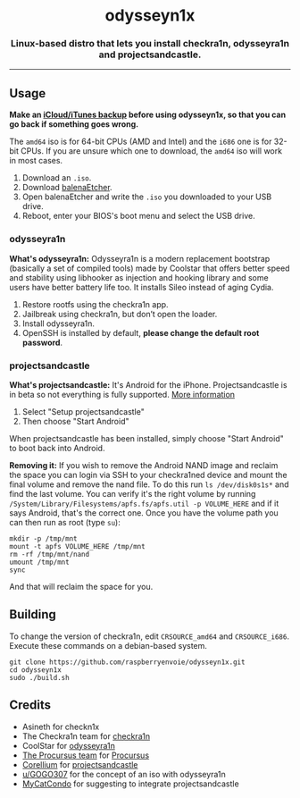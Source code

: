 <h1 align="center">odysseyn1x</h1>
<h3 align="center">Linux-based distro that lets you install checkra1n, odysseyra1n and projectsandcastle.</h3>

-------

## Usage

**Make an [iCloud/iTunes backup](https://support.apple.com/en-us/HT203977) before using odysseyn1x, so that you can go back if something goes wrong.**

The `amd64` iso is for 64-bit CPUs (AMD and Intel) and the `i686` one is for 32-bit CPUs.
If you are unsure which one to download, the `amd64` iso will work in most cases.

1. Download an `.iso`.
2. Download [balenaEtcher](https://www.balena.io/etcher/).
3. Open balenaEtcher and write the `.iso` you downloaded to your USB drive.
4. Reboot, enter your BIOS's boot menu and select the USB drive.

### odysseyra1n
**What's odysseyra1n:** Odysseyra1n is a modern replacement bootstrap (basically a set of compiled tools) made by Coolstar that offers better speed and stability using libhooker as injection and hooking library and some users have better battery life too. It installs Sileo instead of aging Cydia.

1. Restore rootfs using the checkra1n app.
2. Jailbreak using checkra1n, but don’t open the loader.
3. Install odysseyra1n.
4. OpenSSH is installed by default, **please change the default root password**.

### projectsandcastle
**What's projectsandcastle:** It's Android for the iPhone. Projectsandcastle is in beta so not everything is fully supported. [More information](https://projectsandcastle.org)

1. Select "Setup projectsandcastle"
2. Then choose "Start Android"

When projectsandcastle has been installed, simply choose "Start Android" to boot back into Android.

**Removing it:**
If you wish to remove the Android NAND image and reclaim the space you can login via SSH to your checkra1ned device and mount the final volume and remove the nand file. To do this run `ls /dev/disk0s1s*` and find the last volume. You can verify it's the right volume by running `/System/Library/Filesystems/apfs.fs/apfs.util -p VOLUME_HERE` and if it says Android, that's the correct one. Once you have the volume path you can then run as root (type `su`):
```
mkdir -p /tmp/mnt
mount -t apfs VOLUME_HERE /tmp/mnt
rm -rf /tmp/mnt/nand
umount /tmp/mnt
sync
```
And that will reclaim the space for you.

## Building

To change the version of checkra1n, edit `CRSOURCE_amd64` and `CRSOURCE_i686`.\
Execute these commands on a debian-based system.
```
git clone https://github.com/raspberryenvoie/odysseyn1x.git
cd odysseyn1x
sudo ./build.sh
```
## Credits
- Asineth for checkn1x
- The Checkra1n team for [checkra1n](https://checkra.in)
- CoolStar for [odysseyra1n](https://github.com/coolstar/Odyssey-bootstrap)
- [The Procursus team](https://github.com/ProcursusTeam/) for [Procursus](https://github.com/ProcursusTeam/Procursus)
- [Corellium](https://github.com/corellium) for [projectsandcastle](https://projectsandcastle.org)
- [u/GOGO307](https://www.reddit.com/user/GOGO307/) for the concept of an iso with odysseyra1n
- [MyCatCondo](https://github.com/MyCatCondo) for suggesting to integrate projectsandcastle
